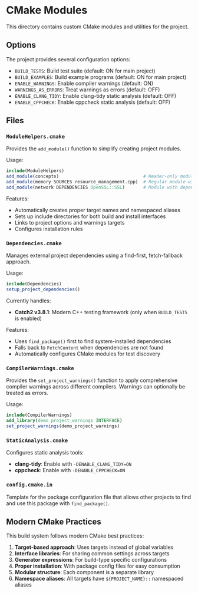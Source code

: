 # CMake Modules

This directory contains custom CMake modules and utilities for the project.

## Options

The project provides several configuration options:

- `BUILD_TESTS`: Build test suite (default: ON for main project)
- `BUILD_EXAMPLES`: Build example programs (default: ON for main project)
- `ENABLE_WARNINGS`: Enable compiler warnings (default: ON)
- `WARNINGS_AS_ERRORS`: Treat warnings as errors (default: OFF)
- `ENABLE_CLANG_TIDY`: Enable clang-tidy static analysis (default: OFF)
- `ENABLE_CPPCHECK`: Enable cppcheck static analysis (default: OFF)

## Files

### `ModuleHelpers.cmake`

Provides the `add_module()` function to simplify creating project modules.

Usage:

```cmake
include(ModuleHelpers)
add_module(concepts)                                # Header-only module
add_module(memory SOURCES resource_management.cpp)  # Regular module with sources
add_module(network DEPENDENCIES OpenSSL::SSL)       # Module with dependencies
```

Features:

- Automatically creates proper target names and namespaced aliases
- Sets up include directories for both build and install interfaces
- Links to project options and warnings targets
- Configures installation rules

### `Dependencies.cmake`

Manages external project dependencies using a find-first, fetch-fallback approach.

Usage:

```cmake
include(Dependencies)
setup_project_dependencies()
```

Currently handles:

- **Catch2 v3.8.1**: Modern C++ testing framework (only when `BUILD_TESTS` is enabled)

Features:

- Uses `find_package()` first to find system-installed dependencies
- Falls back to `FetchContent` when dependencies are not found
- Automatically configures CMake modules for test discovery

### `CompilerWarnings.cmake`

Provides the `set_project_warnings()` function to apply comprehensive compiler warnings across different compilers.
Warnings can optionally be treated as errors.

Usage:

```cmake
include(CompilerWarnings)
add_library(demo_project_warnings INTERFACE)
set_project_warnings(demo_project_warnings)
```

### `StaticAnalysis.cmake`

Configures static analysis tools:

- **clang-tidy**: Enable with `-DENABLE_CLANG_TIDY=ON`
- **cppcheck**: Enable with `-DENABLE_CPPCHECK=ON`

### `config.cmake.in`

Template for the package configuration file that allows other projects to find and use this package with `find_package()`.

## Modern CMake Practices

This build system follows modern CMake best practices:

1. **Target-based approach**: Uses targets instead of global variables
2. **Interface libraries**: For sharing common settings across targets
3. **Generator expressions**: For build-type specific configurations
4. **Proper installation**: With package config files for easy consumption
5. **Modular structure**: Each component is a separate library
6. **Namespace aliases**: All targets have `${PROJECT_NAME}::` namespaced aliases
